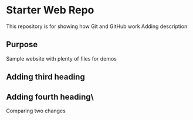 # Starter Web Repo

This repository is for showing how Git and GitHub work
Adding description

## Purpose

Sample website with plenty of files for demos

## Adding third heading

## Adding fourth heading\
Comparing two changes
